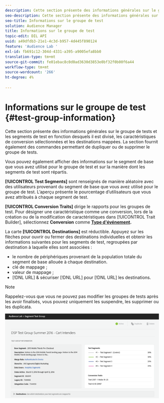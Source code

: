 ```yaml
---
description: Cette section présente des informations générales sur le groupe de tests et les segments de test en fonction desquels il est divisé, les caractéristiques de conversion sélectionnées et les destinations mappées. La section fournit également des commandes permettant de dupliquer ou de supprimer le groupe de tests.
seo-description: Cette section présente des informations générales sur le groupe de tests et les segments de test en fonction desquels il est divisé, les caractéristiques de conversion sélectionnées et les destinations mappées. La section fournit également des commandes permettant de dupliquer ou de supprimer le groupe de tests.
seo-title: Informations sur le groupe de test
solution: Audience Manager
title: Informations sur le groupe de test
topic-edit: DIL API
uuid: a49dfdb3-21e1-4c3d-b957-4d445f890124
feature: 'Audience Lab '
exl-id: fb691c12-304d-4331-a395-a9005efa8bb0
translation-type: tm+mt
source-git-commit: fe01ebac8c0d0ad3630d3853e0bf32f0b00f6a44
workflow-type: tm+mt
source-wordcount: '266'
ht-degree: 4%

---
```


# Informations sur le groupe de test {#test-group-information}

Cette section présente des informations générales sur le groupe de tests et les segments de test en fonction desquels il est divisé, les caractéristiques de conversion sélectionnées et les destinations mappées. La section fournit également des commandes permettant de dupliquer ou de supprimer le groupe de tests.

Vous pouvez également afficher des informations sur le segment de base que vous avez utilisé pour le groupe de test et sur la manière dont les segments de test sont répartis.

**[!UICONTROL Test Segments]** sont renseignés de manière aléatoire avec des utilisateurs provenant du segment de base que vous avez utilisé pour le groupe de test. L’aperçu présente le pourcentage d’utilisateurs que vous avez attribués à chaque segment de test.

**[!UICONTROL Conversion Traits]** dirige le rapports pour les groupes de test. Pour désigner une caractéristique comme une conversion, lors de la création ou de la modification de caractéristiques dans [!UICONTROL Trait Builder], sélectionnez **Conversion** comme **[Type d&#39;événement](../../features/traits/create-onboarded-rule-based-traits.md).**

La carte **[!UICONTROL Destinations]** est réductible. Appuyez sur les flèches pour ouvrir ou fermer des destinations individuelles et obtenir les informations suivantes pour les segments de test, regroupées par destination à laquelle elles sont associées :

* le nombre de périphériques provenant de la population totale du segment de base allouée à chaque destination.
* clé de mappage ;
* valeur de mappage ;
* [!DNL URL] &amp; sécuriser  [!DNL URL] pour  [!DNL URL] les destinations.

>[!NOTE]
>
>Rappelez-vous que vous ne pouvez pas modifier les groupes de tests après les avoir finalisés, vous pouvez uniquement les suspendre, les supprimer ou les duplicata.

![](assets/test-groups-information.PNG)

